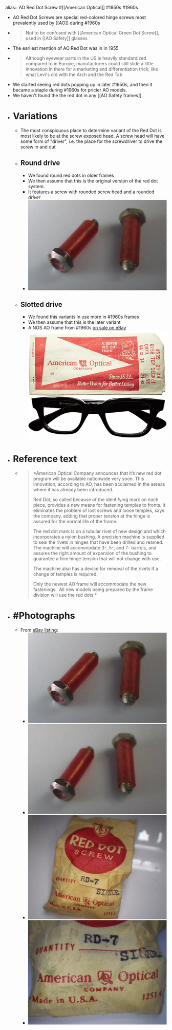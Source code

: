 alias:: AO Red Dot Screw
#[[American Optical]] #1950s #1960s

- AO Red Dot Screws are special red-colored hinge screws most prevalently used by [[AO]] during #1960s
- > Not to be confused with [[American Optical Green Dot Screw]], used in [[AO Safety]] glasses
- The earliest mention of AO Red Dot was in in 1955
- > Although eyewear parts in the US is heavily standardized compared to in Europe, manufacturers could still slide a little innovation in there for a marketing and differentiation trick, like what Levi's did with the Arch and the Red Tab
- We started seeing red dots popping up in later #1950s, and then it became a staple during #1960s for pricier AO models.
- We haven't found the the red dot in any [[AO Safety frames]].
- # Variations
	- The most conspicuous place to determine variant of the Red Dot is most likely to be at the screw exposed head. A screw head will have some form of "driver", i.e. the place for the screwdriver to drive the screw in and out
	- ## Round drive
		- We found round red dots in older frames
		- We then assume that this is the original version of the red dot system.
		- It features a screw with rounded screw head and a rounded *driver*
		- ![ao_red_dot.jpg](../assets/ao_reddot_screws_0.jpg)
	- ## Slotted drive
		- We found this variants in use more in #1960s frames
		- We then assume that this is the later variant
		- A NOS AO frame from #1960s [on sale on eBay](https://www.ebay.com/itm/286132140549)
		  ![ao_frame_red_dot.webp](../assets/ao_reddot_example_0.webp)
- # Reference text
	- > *American Optical Company announces that it’s new red dot program will be available nationwide very soon. This innovation, according to AO, has been acclaimed in the aereas where it has already been introduced.
	  >
	  > Red Dot, so called because of the identifying mark on each piece, provides a new means for fastening temples to fronts. It eliminates the problem of lost screws and loose temples, says the company, adding that proper tension at the hinge is assured for the normal life of the frame.
	  >
	  > The red dot mark is on a tubular rivet of new design and which incorporates a nylon bushing. A precision machine is supplied to seal the rivets in hinges that have been drilled and reamed. The machine will accommodate 3-, 5-, and 7- barrels, and assures the right amount of expansion of the bushing to guarantee a firm hinge tension that will not change with use.
	  >
	  > The machine also has a device for removal of the rivets if a change of temples is required.
	  >
	  > Only the newest AO frame will accommodate the new fastenings.  All new models being prepared by the frame division will use the red dots.*
- # #Photographs
	- From [eBay listing](https://www.ebay.com/itm/281975157212):
		- ![ao_red_dot.jpg](../assets/ao_reddot_screws_0.jpg)
		- ![ao_red_dot_close.webp](../assets/ao_reddot_screws2_0.webp)
		- ![ao_red_dot_bag.webp](../assets/ao_reddot_packaging_0.webp)
		- ![ao_red_dot_bag_close.webp](../assets/ao_reddot_bag_closeup_0.webp)